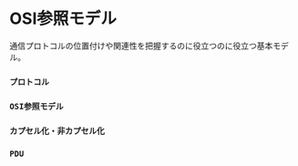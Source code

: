 # OSI参照モデル
通信プロトコルの位置付けや関連性を把握するのに役立つのに役立つ基本モデル。

### **`プロトコル`**
### **`OSI参照モデル`**
### **`カプセル化・非カプセル化`**
### **`PDU`**
